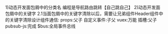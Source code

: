 1)动态开发面包屑中的分类名
编程是导航路由跳转【自己跳自己】
2)动态开发面包屑中的关键字
2.1当面包屑中的关键字清除以后，需要让兄弟组件Header组件中的关键字清除设计组件通信:
props:父子
自定义事件:子父
vuex:万能
插槽:父子
pubsub-js:完成
$bus:全局事件总线